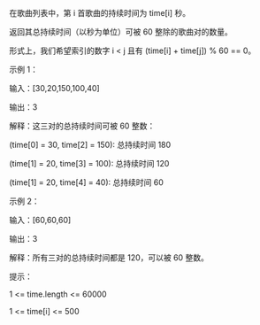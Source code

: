 在歌曲列表中，第 i 首歌曲的持续时间为 time[i] 秒。

返回其总持续时间（以秒为单位）可被 60 整除的歌曲对的数量。

形式上，我们希望索引的数字  i < j 且有 (time[i] + time[j]) % 60 == 0。

 

示例 1：

输入：[30,20,150,100,40]

输出：3

解释：这三对的总持续时间可被 60 整数：

(time[0] = 30, time[2] = 150): 总持续时间 180

(time[1] = 20, time[3] = 100): 总持续时间 120

(time[1] = 20, time[4] = 40): 总持续时间 60

示例 2：

输入：[60,60,60]

输出：3

解释：所有三对的总持续时间都是 120，可以被 60 整数。
 

提示：

1 <= time.length <= 60000

1 <= time[i] <= 500